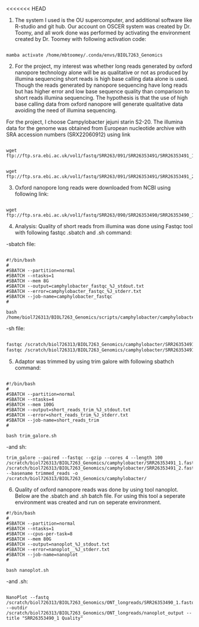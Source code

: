 <<<<<<< HEAD
1. The system I used is the OU supercomputer, and additional software like R-studio and git hub. Our account on OSCER system was created by Dr. Toomy, and all work done was performed by activating the environment created by Dr. Toomey with following activation code:

```bach 

mamba activate /home/mbtoomey/.conda/envs/BIOL7263_Genomics
```

2. For the project, my interest was whether long reads generated by oxford nanopore technology alone will be as qualitative or not as produced by illumina sequencing short reads is high base calling data alone is used. Though the reads generated by nanopore sequencing have long reads but has higher error and low base sequence quality than comparison to short reads illumina sequencing. The hypothesis is that the use of high base calling data from oxford nanopore will generate qualitative data avoiding the need of illumina sequencing.  

For the project, I choose Campylobacter jejuni starin S2-20. The illumina data for the genome was obtained from European nucleotide archive with SRA accession numbers (SRX22060912) using link 

```bach

wget ftp://ftp.sra.ebi.ac.uk/vol1/fastq/SRR263/091/SRR26353491/SRR26353491_1.fastq.gz


wget  ftp://ftp.sra.ebi.ac.uk/vol1/fastq/SRR263/091/SRR26353491/SRR26353491_2.fastq.gz
```



3. Oxford nanopore long reads were downloaded from NCBI using following link:

```bach

wget ftp://ftp.sra.ebi.ac.uk/vol1/fastq/SRR263/090/SRR26353490/SRR26353490_1.fastq.gz
```



4. Analysis: Quality of short reads from illumina was done using Fastqc tool with following fastqc .sbatch and .sh command:

-sbatch file:

```bach

#!/bin/bash
#
#SBATCH --partition=normal
#SBATCH --ntasks=1
#SBATCH --mem 8G
#SBATCH --output=camphylobacter_fastqc_%J_stdout.txt
#SBATCH --error=camphylobacter_fastqc_%J_stderr.txt
#SBATCH --job-name=camphylobacter_fastqc
# 

bash /home/biol726313/BIOL7263_Genomics/scripts/camphylobacter/camphylobacter_fastqc.sh
```


-sh file:

```bash

fastqc /scratch/biol726313/BIOL7263_Genomics/camphylobacter/SRR26353491_1.fastq.gz -o /scratch/biol726313/BIOL7263_Genomics/camphylobacterfastqc_output/
fastqc /scratch/biol726313/BIOL7263_Genomics/camphylobacter/SRR26353491_2.fastq.gz -o /scratch/biol726313/BIOL7263_Genomics/camphylobacterfastqc_output/
```

5. Adaptor was trimmed by using trim galore with following sbathch command:

```bach

#!/bin/bash
#
#SBATCH --partition=normal
#SBATCH --ntasks=4
#SBATCH --mem 100G
#SBATCH --output=short_reads_trim_%J_stdout.txt
#SBATCH --error=short_reads_trim_%J_stderr.txt
#SBATCH --job-name=short_reads_trim
# 

bash trim_galore.sh

```

-and sh: 
```bach 
trim_galore --paired --fastqc --gzip --cores 4 --length 100 /scratch/biol726313/BIOL7263_Genomics/camphylobacter/SRR26353491_1.fastq.gz /scratch/biol726313/BIOL7263_Genomics/camphylobacter/SRR26353491_2.fastq.gz --basename trimmed_reads -o /scratch/biol726313/BIOL7263_Genomics/camphylobacter/
```

6. Quality of oxford nanopore reads was done by using tool nanoplot. Below are the .sbatch and .sh batch file. For using this tool a seperate environment was created and run on seperate environment.

```bach
#!/bin/bash
#
#SBATCH --partition=normal
#SBATCH --ntasks=1
#SBATCH --cpus-per-task=8
#SBATCH --mem 80G
#SBATCH --output=nanoplot_%J_stdout.txt
#SBATCH --error=nanoplot__%J_stderr.txt
#SBATCH --job-name=nanoplot
# 

bash nanoplot.sh

```

-and .sh:
```bach

NanoPlot --fastq /scratch/biol726313/BIOL7263_Genomics/ONT_longreads/SRR26353490_1.fastq.gz --outdir /scratch/biol726313/BIOL7263_Genomics/ONT_longreads/nanoplot_output --title "SRR26353490_1 Quality"
```

